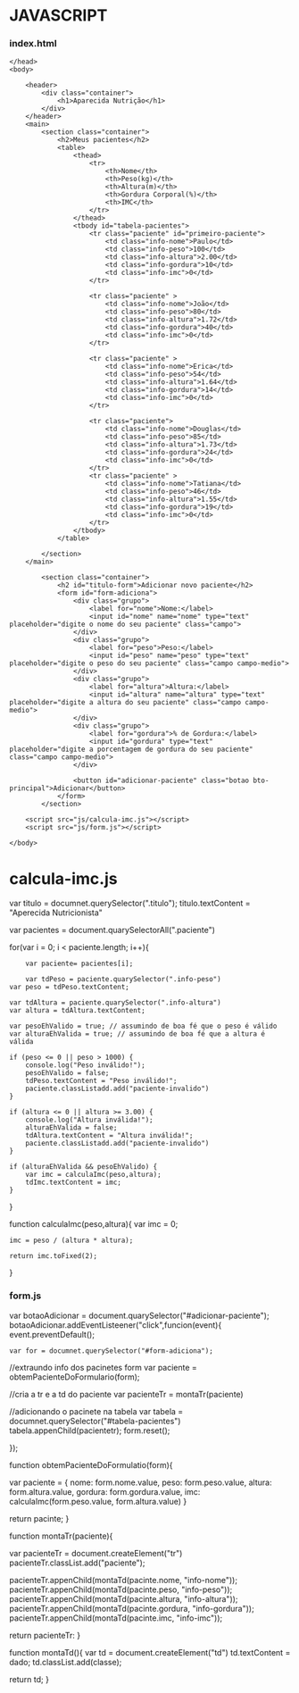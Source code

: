 # JAVASCRIPT #

### index.html ###

<!DOCTYPE html>
<html lang="pt-br">
	<head>
		<meta charset="UTF-8">
		<title>Aparecida Nutrição</title>
		<link rel="icon" href="favicon.ico" type="image/x-icon">
		<link rel="stylesheet" type="text/css" href="css/reset.css">
		<link rel="stylesheet" type="text/css" href="css/index.css">

	</head>
	<body>

		<header>
			<div class="container">
				<h1>Aparecida Nutrição</h1>
			</div>
		</header>
		<main>
			<section class="container">
				<h2>Meus pacientes</h2>
				<table>
					<thead>
						<tr>
							<th>Nome</th>
							<th>Peso(kg)</th>
							<th>Altura(m)</th>
							<th>Gordura Corporal(%)</th>
							<th>IMC</th>
						</tr>
					</thead>
					<tbody id="tabela-pacientes">
						<tr class="paciente" id="primeiro-paciente">
							<td class="info-nome">Paulo</td>
							<td class="info-peso">100</td>
							<td class="info-altura">2.00</td>
							<td class="info-gordura">10</td>
							<td class="info-imc">0</td>
						</tr>

						<tr class="paciente" >
							<td class="info-nome">João</td>
							<td class="info-peso">80</td>
							<td class="info-altura">1.72</td>
							<td class="info-gordura">40</td>
							<td class="info-imc">0</td>
						</tr>

						<tr class="paciente" >
							<td class="info-nome">Erica</td>
							<td class="info-peso">54</td>
							<td class="info-altura">1.64</td>
							<td class="info-gordura">14</td>
							<td class="info-imc">0</td>
						</tr>

						<tr class="paciente">
							<td class="info-nome">Douglas</td>
							<td class="info-peso">85</td>
							<td class="info-altura">1.73</td>
							<td class="info-gordura">24</td>
							<td class="info-imc">0</td>
						</tr>
						<tr class="paciente" >
							<td class="info-nome">Tatiana</td>
							<td class="info-peso">46</td>
							<td class="info-altura">1.55</td>
							<td class="info-gordura">19</td>
							<td class="info-imc">0</td>
						</tr>
					</tbody>
				</table>

			</section>
		</main>

			<section class="container">
			    <h2 id="titulo-form">Adicionar novo paciente</h2>
			    <form id="form-adiciona">
			        <div class="grupo">
			            <label for="nome">Nome:</label>
			            <input id="nome" name="nome" type="text" placeholder="digite o nome do seu paciente" class="campo">
			        </div>
			        <div class="grupo">
			            <label for="peso">Peso:</label>
			            <input id="peso" name="peso" type="text" placeholder="digite o peso do seu paciente" class="campo campo-medio">
			        </div>
			        <div class="grupo">
			            <label for="altura">Altura:</label>
			            <input id="altura" name="altura" type="text" placeholder="digite a altura do seu paciente" class="campo campo-medio">
			        </div>
			        <div class="grupo">
			            <label for="gordura">% de Gordura:</label>
			            <input id="gordura" type="text" placeholder="digite a porcentagem de gordura do seu paciente" class="campo campo-medio">
			        </div>

			        <button id="adicionar-paciente" class="botao bto-principal">Adicionar</button>
			    </form>
			</section>
 		
 		<script src="js/calcula-imc.js"></script>
 		<script src="js/form.js"></script>

	</body>
</html>

# calcula-imc.js #

var titulo = documnet.querySelector(".titulo");
titulo.textContent = "Aperecida Nutricionista"

var pacientes = document.quarySelectorAll(".paciente")

for(var i = 0; i < paciente.length; i++){

        var paciente= pacientes[i];

        var tdPeso = paciente.quarySelector(".info-peso")
    var peso = tdPeso.textContent;

    var tdAltura = paciente.quarySelector(".info-altura")
    var altura = tdAltura.textContent;

    var pesoEhValido = true; // assumindo de boa fé que o peso é válido
    var alturaEhValida = true; // assumindo de boa fé que a altura é válida

    if (peso <= 0 || peso > 1000) {
        console.log("Peso inválido!");
        pesoEhValido = false;
        tdPeso.textContent = "Peso inválido!";
        paciente.classListadd.add("paciente-invalido")
    }

    if (altura <= 0 || altura >= 3.00) {
        console.log("Altura inválida!");
        alturaEhValida = false;
        tdAltura.textContent = "Altura inválida!";
        paciente.classListadd.add("paciente-invalido")
    }

    if (alturaEhValida && pesoEhValido) {
        var imc = calculaImc(peso,altura);
        tdImc.textContent = imc;    
    }
}

function calculaImc(peso,altura){
    var imc = 0;

    imc = peso / (altura * altura);

    return imc.toFixed(2);
}

### form.js ###
 
var botaoAdicionar = document.quarySelector("#adicionar-paciente");
botaoAdicionar.addEventListeener("click",funcion(event){
   event.preventDefault();

    var for = documnet.querySelector("#form-adiciona");

//extraundo info dos pacinetes form
   var paciente = obtemPacienteDoFormulario(form);

//cria a tr e a td do paciente
   var pacienteTr = montaTr(paciente)

//adicionando o pacinete na tabela
    var tabela = documnet.querySelector("#tabela-pacientes")
    tabela.appenChild(pacientetr);
    form.reset();

});


function obtemPacienteDoFormulatio(form){

   var paciente = {
      nome: form.nome.value,
      peso: form.peso.value,
      altura: form.altura.value,
      gordura: form.gordura.value,
      imc: calculaImc(form.peso.value, form.altura.value)
   }

   return pacinte;
}


function montaTr(paciente){

   var pacienteTr = document.createElement("tr")
   pacienteTr.classList.add("paciente");

   pacienteTr.appenChild(montaTd(pacinte.nome, "info-nome"));
   pacienteTr.appenChild(montaTd(pacinte.peso, "info-peso"));
   pacienteTr.appenChild(montaTd(pacinte.altura, "info-altura"));
   pacienteTr.appenChild(montaTd(pacinte.gordura, "info-gordura"));
   pacienteTr.appenChild(montaTd(pacinte.imc, "info-imc"));

   return pacienteTr:
}


function montaTd(){
   var td = document.createElement("td")
   td.textContent = dado;
   td.classList.add(classe);

   return td;
}
